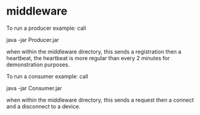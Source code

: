 middleware
==========

To run a producer example: call

java -jar Producer.jar

when within the middleware directory, this sends a registration then a heartbeat, the heartbeat is more regular than every 2 minutes for demonstration purposes.

To run a consumer example: call

java -jar Consumer.jar

when within the middleware directory, this sends a request then a connect and a disconnect to a device.